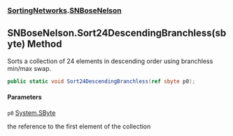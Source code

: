 ### [SortingNetworks](SortingNetworks.md 'SortingNetworks').[SNBoseNelson](SortingNetworks.SNBoseNelson.md 'SortingNetworks.SNBoseNelson')

## SNBoseNelson.Sort24DescendingBranchless(sbyte) Method

Sorts a collection of 24 elements in descending order using branchless min/max swap.

```csharp
public static void Sort24DescendingBranchless(ref sbyte p0);
```
#### Parameters

<a name='SortingNetworks.SNBoseNelson.Sort24DescendingBranchless(sbyte).p0'></a>

`p0` [System.SByte](https://docs.microsoft.com/en-us/dotnet/api/System.SByte 'System.SByte')

the reference to the first element of the collection